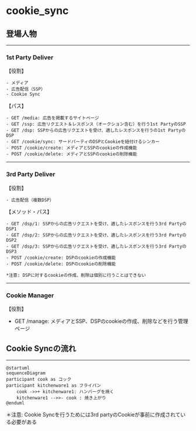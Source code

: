 # cookie_sync

## 登場人物
---
### **1st Party Deliver**
【役割】
```
- メディア
- 広告配信（SSP）
- Cookie Sync
```
【パス】
```
- GET /media: 広告を掲載するサイトページ
- GET /ssp: 広告リクエスト＆レスポンス（オークション含む）を行う1st PartyのSSP
- GET /dsp: SSPからの広告リクエストを受け、適したレスポンスを行うの1st PartyのDSP
- GET /cookie/sync: サードパーティのDSPとCookieを紐付けるシンカー
- POST /cookie/create: メディアとSSPのcookieの作成機能
- POST /cookie/delete: メディアとSSPのcookieの削除機能
```
---
### **3rd Party Deliver**
【役割】
```
- 広告配信（複数DSP）
```
【メソッド・パス】
```
- GET /dsp/1: SSPからの広告リクエストを受け、適したレスポンスを行う3rd PartyのDSP1
- GET /dsp/2: SSPからの広告リクエストを受け、適したレスポンスを行う3rd PartyのDSP2
- GET /dsp/3: SSPからの広告リクエストを受け、適したレスポンスを行う3rd PartyのDSP3
- POST /cookie/create: DSPのcookieの作成機能
- POST /cookie/delete: DSPのcookieの削除機能

*注意: DSPに対するcookieの作成、削除は個別に行うことはできない
```
---
### **Cookie Manager**
【役割】
- GET /manage: メディアとSSP、DSPのcookieの作成、削除などを行う管理ページ

## Cookie Syncの流れ
---
```plantuml
@startuml
sequenceDiagram
participant cook as コック
participant kitchenware1 as フライパン
    cook ->>+ kitchenware1: ハンバーグを焼く
    kitchenware1 -->>- cook : 焼き上がり
@enduml
```



＊注意: Cookie Syncを行うためには3rd partyのCookieが事前に作成されている必要がある

